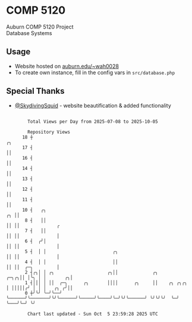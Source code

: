 # COMP 5120
Auburn COMP 5120 Project  
Database Systems

## Usage
- Website hosted on [auburn.edu/~wah0028](https://webhome.auburn.edu/~wah0028/)
- To create own instance, fill in the config vars in `src/database.php`

## Special Thanks
- [@SkydivingSquid](https://github.com/SkydivingSquid) - website beautification & added functionality

```

        Total Views per Day from 2025-07-08 to 2025-10-05

        Repository Views
      18 ┼                                                                        ╭╮
      17 ┤                                                                        ││
      16 ┤                                                                        ││
      14 ┤                                                                        ││
      13 ┤                                                                        ││
      12 ┤                                                                        ││
      11 ┤                                                                        ││
      10 ┤   ╭╮                                                                ╭╮ ││
       8 ┤   ││                                                                ││ ││              ╭
       7 ┤   ││                                                                ││ ││              │
       6 ┤  ╭╯│                                                                ││ ││              │
       5 ┤  │ │                         ╭╮                                     ││ ││              │
       4 ┤  │ │                         ││                                     ││ ││  ╭─╮         │
       2 ┤╭╮│ │ ╭╮                    ╭╮││             ╭╮                 ╭─╮╭╮││ │╰╮ │ │       ╭╮│
       1 ┤│││ │ ││  ╭─╮      ╭╮       ││││      ╭╮     ││    ╭╮ ╭╮╭╮      │ │││││╭╯ │ │ │   ╭╮ ╭╯││
       0 ┼╯╰╯ ╰─╯╰──╯ ╰──────╯╰───────╯╰╯╰──────╯╰─────╯╰────╯╰─╯╰╯╰──────╯ ╰╯╰╯╰╯  ╰─╯ ╰───╯╰─╯ ╰╯

        Chart last updated - Sun Oct  5 23:59:28 2025 UTC
        
```
